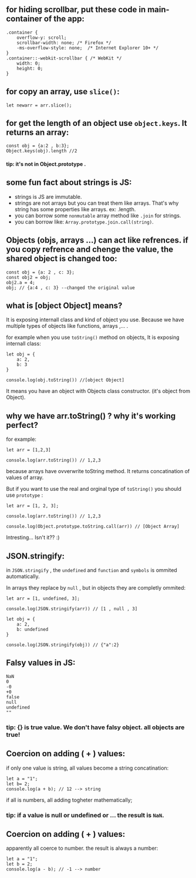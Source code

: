 ## for hiding scrollbar, put these code in main-container of the app:

```
.container {
    overflow-y: scroll;
    scrollbar-width: none; /* Firefox */
    -ms-overflow-style: none;  /* Internet Explorer 10+ */
}
.container::-webkit-scrollbar { /* WebKit */
    width: 0;
    height: 0;
}
```

## for copy an array, use `slice()`:

```
let newarr = arr.slice();
```

## for get the length of an object use `object.keys`. It returns an array:

```
const obj = {a:2 , b:3};
Object.keys(obj).length //2
```
#### tip: it's not in Object.prototype .


## some fun fact about strings is JS:

- strings is JS are immutable.
- strings are not arrays but you can treat them like arrays. That's why string has some properties like arrays. ex: .length.
- you can borrow some `nonmutable` array method like `.join` for strings.
- you can borrow like: `Array.prototype.join.call(string)`.


## Objects (objs, arrays ...) can act like refrences. if you copy refrence and chenge the value, the shared object is changed too:

```
const obj = {a: 2 , c: 3};
const obj2 = obj;
obj2.a = 4;
obj; // {a:4 , c: 3} --changed the original value
```

## what is [object  Object] means?

It is exposing internall class and kind of object you use. Because we have multiple types of objects like functions, arrays ,... .

for example when you use `toString()` method on objects, It is exposing internall class:

```
let obj = {
    a: 2,
    b: 3
}

console.log(obj.toString()) //[object Object]
```
It means you have an object with Objects class constructor. (it's object from Object).


## why we have arr.toString() ? why it's working perfect?

for example:

```
let arr = [1,2,3]

console.log(arr.toString()) // 1,2,3
```
because arrays have ovverwrite toString method. It returns concatination of values of array.

But if you want to use the real and orginal type of `toString()` you should use `prototype` :

```
let arr = [1, 2, 3];

console.log(arr.toString()) // 1,2,3

console.log(Object.prototype.toString.call(arr)) // [Object Array]
```

Intresting... Isn't it?? :)

## JSON.stringify:

in `JSON.stringify` , the `undefined` and `function` and `symbols` is ommited automatically.

In arrays they replace by `null` , but in objects they are completly ommited:

```
let arr = [1, undefined, 3];

console.log(JSON.stringify(arr)) // [1 , null , 3]

let obj = {
    a: 2,
    b: undefined
}

console.log(JSON.stringify(obj)) // {"a":2}
```

## Falsy values in JS:

```
NaN
0
-0
+0
false
null
undefined
""
```

### tip: {} is true value. We don't have falsy object. all objects are true!


## Coercion on adding ( + ) values:

if only one value is string, all values become a string concatination:

```
let a = "1";
let b= 2;
console.log(a + b); // 12 --> string
```

if all is numbers, all adding togheter mathematically;

### tip: if a value is null or undefined or ... the result is `NaN`.

## Coercion on adding ( + ) values:

apparently all coerce to number. the result is always a number:

```
let a = "1";
let b = 2;
console.log(a - b); // -1 --> number
```







